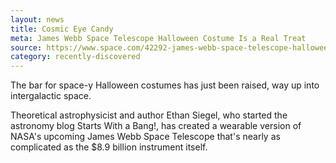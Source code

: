 ```yaml
---
layout: news
title: Cosmic Eye Candy
meta: James Webb Space Telescope Halloween Costume Is a Real Treat
source: https://www.space.com/42292-james-webb-space-telescope-halloween-costume-photos.html
category: recently-discovered
---
```


The bar for space-y Halloween costumes has just been raised, way up into intergalactic space. 

Theoretical astrophysicist and author Ethan Siegel, who started the astronomy blog Starts With a Bang!, has created a wearable version of NASA's upcoming James Webb Space Telescope that's nearly as complicated as the $8.9 billion instrument itself.